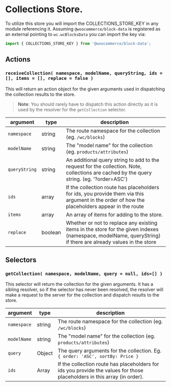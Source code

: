 # Collections Store.

To utilize this store you will import the COLLECTIONS_STORE_KEY in any module referencing it. Assuming `@woocommerce/block-data` is registered as an external pointing to `wc.wcBlocksData` you can import the key via:

```js
import { COLLECTIONS_STORE_KEY } from '@woocommerce/block-data';
```

## Actions

### `receiveCollection( namespace, modelName, queryString, ids = [], items = [], replace = false )`

This will return an action object for the given arguments used in dispatching the collection results to the store.  

> **Note**: You should rarely have to dispatch this action directly as it is used by the resolver for the `getCollection` selector.

| argument      | type    |  description                                                                                                                                                  |
| ------------- | ------- | ------------------------------------------------------------------------------------------------------------------------------------------------------------- |
| `namespace`   | string  |  The route namespace for the collection (eg. `/wc/blocks`)                                                                                                    |
| `modelName`   | string  |  The "model name" for the collection (eg. `products/attributes`)                                                                                              |
| `queryString` | string  |  An additional query string to add to the request for the collection.  Note, collections are cached by the query string. (eg. '?order=ASC')                   |
| `ids`         | array   |  If the collection route has placeholders for ids, you provide them via this argument in the order of how the placeholders appear in the route                |
| `items`       | array   |  An array of items for adding to the store.                                                                                                                   |
| `replace`     | boolean |  Whether or not to replace any existing items in the store for the given indexes (namespace, modelName, queryString) if there are already values in the store |

## Selectors

### `getCollection( namespace, modelName, query = null, ids=[] )`

This selector will return the collection for the given arguments. It has a sibling resolver, so if the selector has never been resolved, the resolver will make a request to the server for the collection and dispatch results to the store.

| argument      | type    |  description                                                                                                                                                                                            |
| ------------- | ------- | ------------------------------------------------------------------------------------------------------------------------------------------------------------------------------------------------------- |
| `namespace`   | string  |  The route namespace for the collection (eg. `/wc/blocks`)                                                                                                                                              |
| `modelName`   | string  |  The "model name" for the collection (eg. `products/attributes`)                                                                                                                                        |
| `query`       | Object  |  The query arguments for the collection. Eg. `{ order: 'ASC', sortBy: Price }`                                                                                                                          |
| `ids`         | Array   |  If the collection route has placeholders for ids you provide the values for those placeholders in this array (in order).                                                                               |